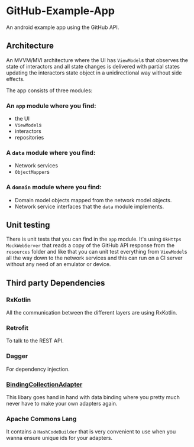 # GitHub-Example-App
An android example app using the GitHub API.
## Architecture
An MVVM/MVI architecture where the UI has `ViewModel`s that observes the state of interactors and all state changes is delivered with partial states updating the interactors state object in a unidirectional way without side effects.

The app consists of three modules:

### An `app` module where you find:
* the UI
* `ViewModel`s
* interactors
* repositories

### A `data` module where you find:
* Network services
* `ObjectMapper`s

### A `domain` module where you find:
* Domain model objects mapped from the network model objects.
* Network service interfaces that the `data` module implements.

## Unit testing
There is unit tests that you can find in the `app` module. It's using `OkHttps` `MockWebServer` that reads a copy of the GitHub API response from the `resources` folder and like that you can unit test everything from `ViewModel`s all the way down to the network services and this can run on a CI server without any need of an emulator or device.

## Third party Dependencies
### RxKotlin
All the communication between the different layers are using RxKotlin.

### Retrofit
To talk to the REST API.

### Dagger
For dependency injection.

### [BindingCollectionAdapter](https://github.com/evant/binding-collection-adapter)
This libary goes hand in hand with data binding where you pretty much never have to make your own adapters again.

### Apache Commons Lang
It contains a `HashCodeBuilder` that is very convenient to use when you wanna ensure unique ids for your adapters.
